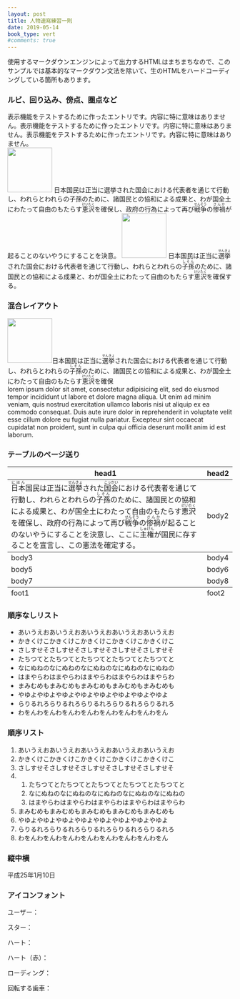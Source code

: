 ```yaml
---
layout: post
title: 人物速寫練習一則
date: 2019-05-14
book_type: vert
#comments: true
---
```


<div class="gap-after">使用するマークダウンエンジンによって出力するHTMLはまちまちなので、このサンプルでは基本的なマークダウン文法を除いて、生のHTMLをハードコーディングしている箇所もあります。</div>

### ルビ、回り込み、傍点、圏点など


<div class="drop-caps">表示機能をテストするために作ったエントリです。内容に特に意味はありません。表示機能をテストするために作ったエントリです。内容に特に意味はありません。表示機能をテストするために作ったエントリです。内容に特に意味はありません。</div>

<img src="{{site.baseurl}}/assets/tb-brand.png" width="100" height="100" class="float-start disp-block gap-end">
日本国民は正当に選挙された国会における代表者を通じて行動し、われらとわれらの子孫のために、諸国民との協和による成果と、わが国全土にわたって自由のもたらす<ruby><rb>恵沢</rb><rt>けいたく</rt></ruby>を確保し、政府の行為によって再び<ruby><rb>戦争</rb><rt>せんそう</rt></ruby>の<ruby><rb>惨禍</rb><rt>さんか</rt></ruby>が起ることのないやうにすることを決意。

<img src="{{site.baseurl}}/assets/tb-brand.png" width='100' height='100' class="disp-block float-end">
日本国民は正当に<ruby>選挙<rt>せんきょ</rt></ruby>された国会における代表者を通じて行動し、<span class='empha-sesame-filled'>われら</span>と<span class='empha-double-circle-filled'>われら</span>の<ruby><rb>子孫</rb><rt>しそん</rt></ruby>のために、諸国民との協和による成果と、わが国全土にわたって自由のもたらす<ruby><rb>恵沢</rb><rt>けいたく</rt></ruby>を確保する。

<h3 class="break-before">混合レイアウト</h3>

<div><img src="http://www.gravatar.com/avatar/cc261502060d214e7c482da86be35de3?s=128&d=identicon" width='100' height='100' class="float-start gap-end disp-block">日本国民は正当に<ruby>選挙<rt>せんきょ</rt></ruby>された国会における代表者を通じて行動し、われらとわれらの<ruby><rb>子孫</rb><rt>しそん</rt></ruby>のために、諸国民との協和による成果と、わが国全土にわたって自由のもたらす<ruby><rb>恵沢</rb><rt>けいたく</rt></ruby>を確保</div>

<div class="flow-flip gap-after">lorem ipsum dolor sit amet, consectetur adipisicing elit, sed do eiusmod tempor incididunt ut labore et dolore magna aliqua. Ut enim ad minim veniam, quis nostrud exercitation ullamco laboris nisi ut aliquip ex ea commodo consequat. Duis aute irure dolor in reprehenderit in voluptate velit esse cillum dolore eu fugiat nulla pariatur. Excepteur sint occaecat cupidatat non proident, sunt in culpa qui officia deserunt mollit anim id est laborum.</div>

### テーブルのページ送り

<table class="gap-after">
  <thead>
    <tr><th>head1</th><th>head2</th></tr>
  </thead>
  <tbody>
    <tr><td><ruby>日本<rt>にほん</rt></ruby>国民は正当に<span class="xx-large"><ruby>選挙<rt>せんきょ</rt></ruby></span>された<ruby>国会<rt>こっかい</rt></ruby>における代表者を通じて行動し、われらとわれらの<ruby><rb>子孫</rb><rt>しそん</rt></ruby>のために、諸国民との協和による成果と、わが国全土にわたって自由のもたらす<ruby><rb>恵沢</rb><rt>けいたく</rt></ruby>を確保し、政府の行為によって再び<ruby><rb>戦争</rb><rt>せんそう</rt></ruby>の<ruby><rb>惨禍</rb><rt>さんか</rt></ruby>が起ることのないやうにすることを決意し、ここに<ruby><rb>主権</rb><rt>しゅけん</rt></ruby>が国民に存することを宣言し、この憲法を確定する。</td><td>body2</td></tr>
  </tbody>
  <tr><td>body3</td><td>body4</td></tr>
  <tr><td>body5</td><td>body6</td></tr>
  <tr><td>body7</td><td>body8</td></tr>
  <tfoot>
    <tr><td>foot1</td><td>foot2</td></tr>
  </tfoot>
</table>

### 順序なしリスト
<ul class="gap-after">
<li>あいうえおあいうえおあいうえおあいうえおあいうえお</li>
<li>かきくけこかきくけこかきくけこかきくけこかきくけこ</li>
<li>さしすせそさしすせそさしすせそさしすせそさしすせそ</li>
<li>たちつてとたちつてとたちつてとたちつてとたちつてと</li>
<li>なにぬねのなにぬねのなにぬねのなにぬねのなにぬねの</li>
<li>はまやらわはまやらわはまやらわはまやらわはまやらわ</li>
<li>まみむめもまみむめもまみむめもまみむめもまみむめも</li>
<li>やゆよやゆよやゆよやゆよやゆよやゆよやゆよやゆよ</li>
<li>らりるれろらりるれろらりるれろらりるれろらりるれろ</li>
<li>わをんわをんわをんわをんわをんわをんわをんわをん</li>
</ul>

### 順序リスト
<ol class="gap-after">
<li>あいうえおあいうえおあいうえおあいうえおあいうえお</li>
<li>かきくけこかきくけこかきくけこかきくけこかきくけこ</li>
<li>さしすせそさしすせそさしすせそさしすせそさしすせそ</li>
<li><ol class='lst-lower-alpha'>
<li>たちつてとたちつてとたちつてとたちつてとたちつてと</li>
<li>なにぬねのなにぬねのなにぬねのなにぬねのなにぬねの</li>
<li>はまやらわはまやらわはまやらわはまやらわはまやらわ</li>
</ol></li>
<li>まみむめもまみむめもまみむめもまみむめもまみむめも</li>
<li>やゆよやゆよやゆよやゆよやゆよやゆよやゆよやゆよ</li>
<li>らりるれろらりるれろらりるれろらりるれろらりるれろ</li>
<li>わをんわをんわをんわをんわをんわをんわをんわをん</li>
</ol>

### 縦中横

<div class="gap-after">平成<span class='tcy'>25</span>年<span class='tcy'>1</span>月<span class='tcy'>10</span>日</div>

### アイコンフォント

ユーザー：<fa name="user">

スター：<fa name="star">

ハート：<fa name="heart">

ハート（赤）：<fa name="heart" style="color:red">

ローディング：<fa name="spin spinner">

回転する歯車：<fa name="spin cog">













